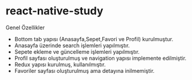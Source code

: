 # react-native-study

Genel Özellikler

- Bottom tab yapısı (Anasayfa,Sepet,Favori ve Profil) kurulmuştur.
- Anasayfa üzerinde search işlemleri yapılmıştır.
- Sepete ekleme ve güncelleme işlemleri yapılmıştır.
- Profil sayfası oluşturulmuş ve navigation yapısı implemente edilmiştir.
- Redux yapısı kurulmuş, kullanılmıştır.
- Favoriler sayfası oluşturulmuş ama detayına inilmemiştir.
